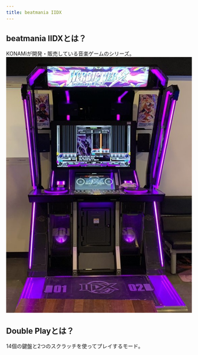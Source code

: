 ```yaml
---
title: beatmania IIDX
---
```


## beatmania IIDXとは？

KONAMiが開発・販売している音楽ゲームのシリーズ。
![beatmania IIDX](/pictures/iidxlm.jpg)

## Double Playとは？

14個の鍵盤と2つのスクラッチを使ってプレイするモード。